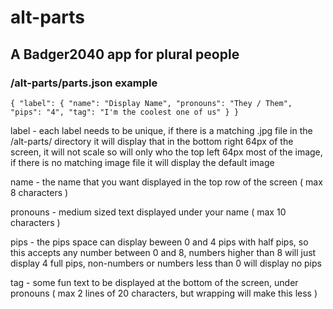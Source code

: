 # alt-parts
## A Badger2040 app for plural people


### /alt-parts/parts.json example

``{
    "label": {
        "name": "Display Name",
        "pronouns": "They / Them",
        "pips": "4",
        "tag": "I'm the coolest one of us"
    }
}`` 

label - each label needs to be unique, if there is a matching .jpg file in the /alt-parts/ directory it will display that in the bottom right 64px of the screen, it will not scale so will only who the top left 64px most of the image, if there is no matching image file it will display the default image

name - the name that you want displayed in the top row of the screen ( max 8 characters )

pronouns - medium sized text displayed under your name ( max 10 characters )

pips - the pips space can display beween 0 and 4 pips with half pips, so this accepts any number between 0 and 8, numbers higher than 8 will just display 4 full pips, non-numbers or numbers less than 0 will display no pips 

tag - some fun text to be displayed at the bottom of the screen, under pronouns ( max 2 lines of 20 characters, but wrapping will make this less )